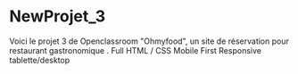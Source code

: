 # NewProjet_3
Voici le projet 3 de Openclassroom "Ohmyfood", un site de réservation pour restaurant gastronomique .
Full HTML / CSS
Mobile First
Responsive tablette/desktop
